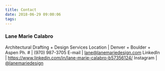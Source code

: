 ```yaml
---
title: Contact
date: 2018-06-29 09:00:06
tags:
---
```

### Lane Marie Calabro
Architectural Drafting + Design Services
Location | Denver + Boulder + Aspen
Ph. # | (970) 987-3705
E-mail | lane@lanemariedesign.com
LinkedIn | https://www.linkedin.com/in/lane-marie-calabro-b57356124/
Instagram | [@lanemariedesign](https://www.instagram.com/lanemariedesign/?hl=en)
